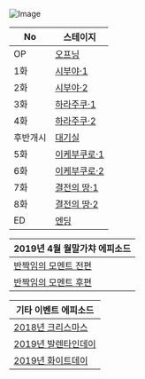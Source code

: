 
![Image](https://lucid0418.github.io/mbga_ep/event/1914/img/logo_event.png)

|No|스테이지|
|--|--|
|OP|[오프닝](https://lucid0418.github.io/mbga_ep/event/1914/00)|
|1화|[시부야·1](https://lucid0418.github.io/mbga_ep/event/1914/01)|
|2화|[시부야·2](https://lucid0418.github.io/mbga_ep/event/1914/02)|
|3화|[하라주쿠·1](https://lucid0418.github.io/mbga_ep/event/1914/03)|
|4화|[하라주쿠·2](https://lucid0418.github.io/mbga_ep/event/1914/04)|
|후반개시|[대기실](https://lucid0418.github.io/mbga_ep/event/1914/04_5)|
|5화|[이케부쿠로·1](https://lucid0418.github.io/mbga_ep/event/1914/05)|
|6화|[이케부쿠로·2](https://lucid0418.github.io/mbga_ep/event/1914/06)|
|7화|[결전의 땅·1](#)|
|8화|[결전의 땅·2](#)|
|ED|[엔딩](#)|

|2019년 4월 월말가챠 에피소드|
|--|
|[반짝임의 모멘트 전편](https://lucid0418.github.io/mbga_ep/episode/51078468)|
|[반짝임의 모멘트 후편](https://lucid0418.github.io/mbga_ep/episode/51078469)|

|기타 이벤트 에피소드|
|--|
|[2018년 크리스마스](https://lucid0418.github.io/mbga_ep/etc/2018xmas/101/index1.html)|
|[2019년 발렌타인데이](https://lucid0418.github.io/mbga_ep/etc/2019valentine/101)|
|[2019년 화이트데이](https://lucid0418.github.io/mbga_ep/etc/2019whiteday/101)|